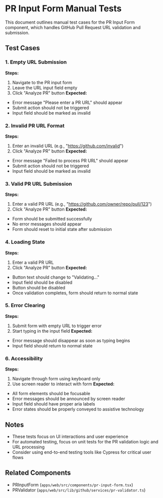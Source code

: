 # PR Input Form Manual Tests

This document outlines manual test cases for the PR Input Form component, which handles GitHub Pull Request URL validation and submission.

## Test Cases

### 1. Empty URL Submission
**Steps:**
1. Navigate to the PR input form
2. Leave the URL input field empty
3. Click "Analyze PR" button
**Expected:**
- Error message "Please enter a PR URL" should appear
- Submit action should not be triggered
- Input field should be marked as invalid

### 2. Invalid PR URL Format
**Steps:**
1. Enter an invalid URL (e.g., "https://github.com/invalid")
2. Click "Analyze PR" button
**Expected:**
- Error message "Failed to process PR URL" should appear
- Submit action should not be triggered
- Input field should be marked as invalid

### 3. Valid PR URL Submission
**Steps:**
1. Enter a valid PR URL (e.g., "https://github.com/owner/repo/pull/123")
2. Click "Analyze PR" button
**Expected:**
- Form should be submitted successfully
- No error messages should appear
- Form should reset to initial state after submission

### 4. Loading State
**Steps:**
1. Enter a valid PR URL
2. Click "Analyze PR" button
**Expected:**
- Button text should change to "Validating..."
- Input field should be disabled
- Button should be disabled
- Once validation completes, form should return to normal state

### 5. Error Clearing
**Steps:**
1. Submit form with empty URL to trigger error
2. Start typing in the input field
**Expected:**
- Error message should disappear as soon as typing begins
- Input field should return to normal state

### 6. Accessibility
**Steps:**
1. Navigate through form using keyboard only
2. Use screen reader to interact with form
**Expected:**
- All form elements should be focusable
- Error messages should be announced by screen reader
- Input field should have proper aria labels
- Error states should be properly conveyed to assistive technology

## Notes
- These tests focus on UI interactions and user experience
- For automated testing, focus on unit tests for the PR validation logic and URL processing
- Consider using end-to-end testing tools like Cypress for critical user flows

## Related Components
- PRInputForm (`apps/web/src/components/pr-input-form.tsx`)
- PRValidator (`apps/web/src/lib/github/services/pr-validator.ts`)
